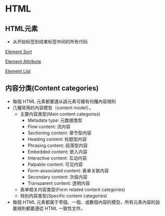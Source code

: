 # HTML

## HTML元素

- 从开始标签到结束标签中间的所有代码

[Element Sort](html-element-sort.md)

[Element Attribute](html-element-attribute.md)

[Element List](html-element-list.md)

## 内容分类(Content categories)

- 每個 HTML 元素都要遵从該元素可擁有何種內容規則
- 几種常用的內容模型（content model）。
  - 主要内容类型(Main content categories)
    - Metadata type: 元数据类型
    - Flow content: 流内容
    - Sectioning content: 章节型内容
    - Heading content: 标题型内容
    - Phrasing content: 段落型内容
    - Embedded content: 嵌入内容
    - Interactive content: 互动内容
    - Palpable content: 可见内容
    - Form-associated content: 表单关联内容
    - Secondary content: 次级内容
    - Transparent content: 透明内容
  - 表单相关内容类型(Form related content categories)
  - 特别内容类型(Specific content categories)
- 每個 HTML 元素都属于零個、一個、或數個內容的模型，所有元素內容的設置規則都要遵從 HTML 一致性文件。
